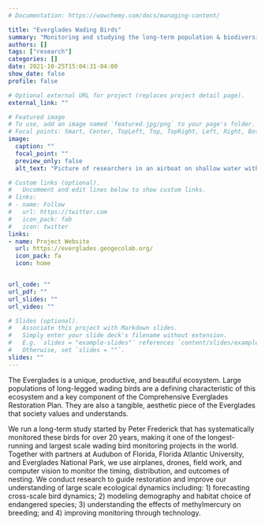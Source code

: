 ```yaml
---
# Documentation: https://wowchemy.com/docs/managing-content/

title: "Everglades Wading Birds"
summary: "Monitoring and studying the long-term population & biodiversity dynamics of wading birds in the Everglades."
authors: []
tags: ["research"]
categories: []
date: 2021-10-25T15:04:31-04:00
show_date: false
profile: false

# Optional external URL for project (replaces project detail page).
external_link: ""

# Featured image
# To use, add an image named `featured.jpg/png` to your page's folder.
# Focal points: Smart, Center, TopLeft, Top, TopRight, Left, Right, BottomLeft, Bottom, BottomRight.
image:
  caption: ""
  focal_point: ""
  preview_only: false
  alt_text: "Picture of researchers in an airboat on shallow water with lily pads and trees in the background"

# Custom links (optional).
#   Uncomment and edit lines below to show custom links.
# links:
# - name: Follow
#   url: https://twitter.com
#   icon_pack: fab
#   icon: twitter
links:
- name: Project Website
  url: https://everglades.geogecolab.org/
  icon_pack: fa
  icon: home


url_code: ""
url_pdf: ""
url_slides: ""
url_video: ""

# Slides (optional).
#   Associate this project with Markdown slides.
#   Simply enter your slide deck's filename without extension.
#   E.g. `slides = "example-slides"` references `content/slides/example-slides.md`.
#   Otherwise, set `slides = ""`.
slides: ""
---
```


The Everglades is a unique, productive, and beautiful ecosystem. Large populations of long-legged wading birds are a defining characteristic of this ecosystem and a key component of the Comprehensive Everglades Restoration Plan. They are also a tangible, aesthetic piece of the Everglades that society values and understands.

We run a long-term study started by Peter Frederick that has systematically monitored these birds for over 20 years, making it one of the longest-running and largest scale wading bird monitoring projects in the world. Together with partners at Audubon of Florida, Florida Atlantic University, and Everglades National Park, we use airplanes, drones, field work, and computer vision to monitor the timing, distribution, and outcomes of nesting. We conduct research to guide restoration and improve our understanding of large scale ecological dynamics including: 1) forecasting cross-scale bird dynamics; 2) modeling demography and habitat choice of endangered species; 3) understanding the effects of methylmercury on breeding; and 4) improving monitoring through technology.
